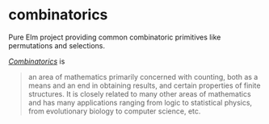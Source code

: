# combinatorics
Pure Elm project providing common combinatoric primitives like permutations and selections.

[_Combinatorics_][combinatorics] is

> an area of mathematics primarily concerned with counting, both as a means and
> an end in obtaining results, and certain properties of finite structures. It is
> closely related to many other areas of mathematics and has many applications
> ranging from logic to statistical physics, from evolutionary biology to computer
> science, etc.

[combinatorics]: https://en.wikipedia.org/wiki/Combinatorics
